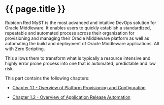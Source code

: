 # {{ page.title }}
 
Rubicon Red MyST is the most advanced and intuitive DevOps solution for Oracle Middleware. It enables users to quickly establish a standardized, repeatable and automated process across their organization for provisioning and managing their Oracle Middleware platform as well as automating the build and deployment of Oracle Middleware applications. All with Zero Scripting.

This allows them to transform what is typically a resource intensive and highly error prone process into one that is automated, predictable and low risk.

This part contains the following chapters:

* [Chapter 1.1 - Overview of Platform Provisioning and Configuration](1.1.overviewPlatformProvisioning/1.1.0.overviewPlatformProvisioning.md)

* [Chapter 1.2 - Overview of Application Release Automation](1.2.overviewApplicationReleaseAutomation/1.2.0.overviewApplicationReleaseAutomation.md)

